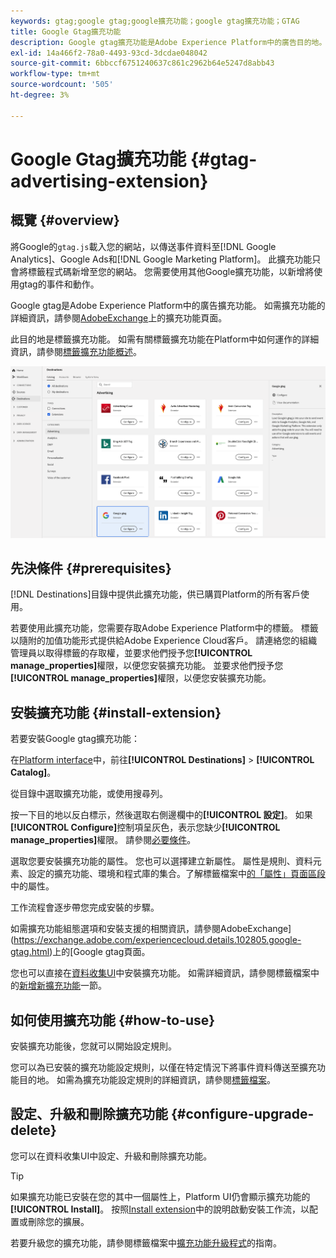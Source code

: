 ```yaml
---
keywords: gtag;google gtag;google擴充功能；google gtag擴充功能；GTAG
title: Google Gtag擴充功能
description: Google gtag擴充功能是Adobe Experience Platform中的廣告目的地。 如需擴充功能的詳細資訊，請參閱Exchange上的擴充功能頁面。
exl-id: 14a466f2-78a0-4493-93cd-3dcdae048042
source-git-commit: 6bbccf6751240637c861c2962b64e5247d8abb43
workflow-type: tm+mt
source-wordcount: '505'
ht-degree: 3%

---
```


# Google Gtag擴充功能 {#gtag-advertising-extension}

## 概覽 {#overview}

將Google的`gtag.js`載入您的網站，以傳送事件資料至[!DNL Google Analytics]、Google Ads和[!DNL Google Marketing Platform]。 此擴充功能只會將標籤程式碼新增至您的網站。 您需要使用其他Google擴充功能，以新增將使用gtag的事件和動作。

Google gtag是Adobe Experience Platform中的廣告擴充功能。 如需擴充功能的詳細資訊，請參閱[AdobeExchange](https://exchange.adobe.com/experiencecloud.details.102805.google-gtag.html)上的擴充功能頁面。

此目的地是標籤擴充功能。 如需有關標籤擴充功能在Platform中如何運作的詳細資訊，請參閱[標籤擴充功能概述](../launch-extensions/overview.md)。

![Google Gtag擴充功能](../../assets/catalog/advertising/gtag-advertising/catalog.png)

## 先決條件 {#prerequisites}

[!DNL Destinations]目錄中提供此擴充功能，供已購買Platform的所有客戶使用。

若要使用此擴充功能，您需要存取Adobe Experience Platform中的標籤。 標籤以隨附的加值功能形式提供給Adobe Experience Cloud客戶。 請連絡您的組織管理員以取得標籤的存取權，並要求他們授予您&#x200B;**[!UICONTROL manage_properties]**&#x200B;權限，以便您安裝擴充功能。 並要求他們授予您&#x200B;**[!UICONTROL manage_properties]**&#x200B;權限，以便您安裝擴充功能。

## 安裝擴充功能 {#install-extension}

若要安裝Google gtag擴充功能：

在[Platform interface](http://platform.adobe.com/)中，前往&#x200B;**[!UICONTROL Destinations]** > **[!UICONTROL Catalog]**。

從目錄中選取擴充功能，或使用搜尋列。

按一下目的地以反白標示，然後選取右側邊欄中的&#x200B;**[!UICONTROL 設定]**。 如果&#x200B;**[!UICONTROL Configure]**&#x200B;控制項呈灰色，表示您缺少&#x200B;**[!UICONTROL manage_properties]**&#x200B;權限。 請參閱[必要條件](#prerequisites)。

選取您要安裝擴充功能的屬性。 您也可以選擇建立新屬性。 屬性是規則、資料元素、設定的擴充功能、環境和程式庫的集合。了解標籤檔案中[的「屬性」頁面區段](../../../tags/ui/administration/companies-and-properties.md#properties-page)中的屬性。

工作流程會逐步帶您完成安裝的步驟。

如需擴充功能組態選項和安裝支援的相關資訊，請參閱AdobeExchange](https://exchange.adobe.com/experiencecloud.details.102805.google-gtag.html)上的[Google gtag頁面。

您也可以直接在[資料收集UI](https://experience.adobe.com/#/data-collection/)中安裝擴充功能。 如需詳細資訊，請參閱標籤檔案中的[新增新擴充功能](../../../tags/ui/managing-resources/extensions/overview.md#add-a-new-extension)一節。

## 如何使用擴充功能 {#how-to-use}

安裝擴充功能後，您就可以開始設定規則。

您可以為已安裝的擴充功能設定規則，以僅在特定情況下將事件資料傳送至擴充功能目的地。 如需為擴充功能設定規則的詳細資訊，請參閱[標籤檔案](../../../tags/ui/managing-resources/rules.md)。

## 設定、升級和刪除擴充功能 {#configure-upgrade-delete}

您可以在資料收集UI中設定、升級和刪除擴充功能。

>[!TIP]
>
>如果擴充功能已安裝在您的其中一個屬性上，Platform UI仍會顯示擴充功能的&#x200B;**[!UICONTROL Install]**。 按照[Install extension](#install-extension)中的說明啟動安裝工作流，以配置或刪除您的擴展。

若要升級您的擴充功能，請參閱標籤檔案中[擴充功能升級程式](../../../tags/ui/managing-resources/extensions/extension-upgrade.md)的指南。
